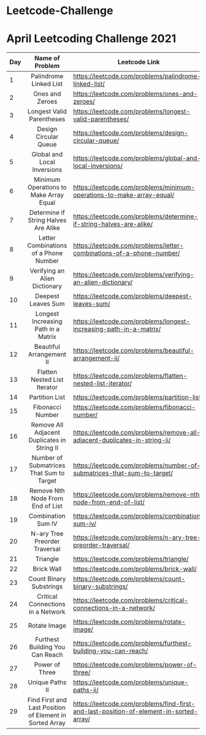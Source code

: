 # Leetcode-Challenge

# April Leetcoding Challenge 2021

Day | Name of Problem | Leetcode Link | Video Link | Code
--- | :---: | --- | --- | ---
1 | Palindrome Linked List | https://leetcode.com/problems/palindrome-linked-list/ | https://youtu.be/Ll9ZbXaXqlQ | https://github.com/Algorithms-Made-Easy/Leetcode-Challenge/blob/main/234.%20Palindrome%20Linked%20List
2 | Ones and Zeroes | https://leetcode.com/problems/ones-and-zeroes/ | https://youtu.be/qkUZ87NCYSw | https://github.com/Algorithms-Made-Easy/Leetcode-Challenge/blob/main/474.%20Ones%20and%20Zeroes
3 | Longest Valid Parentheses | https://leetcode.com/problems/longest-valid-parentheses/ | https://youtu.be/VdQuwtEd10M | https://github.com/Algorithms-Made-Easy/Leetcode-Challenge/blob/main/32.%20Longest%20Valid%20Parentheses
4 | Design Circular Queue | https://leetcode.com/problems/design-circular-queue/ | https://youtu.be/Q2YhZ6Pq0GQ | https://github.com/Algorithms-Made-Easy/Leetcode-Challenge/blob/main/622.%20Design%20Circular%20Queue
5 | Global and Local Inversions | https://leetcode.com/problems/global-and-local-inversions/ | https://youtu.be/1QlP6cVLrII | https://github.com/Algorithms-Made-Easy/Leetcode-Challenge/blob/main/775.%20Global%20and%20Local%20Inversions
6 | Minimum Operations to Make Array Equal | https://leetcode.com/problems/minimum-operations-to-make-array-equal/ | https://youtu.be/9aGx9hoIBjI | https://github.com/Algorithms-Made-Easy/Leetcode-Challenge/blob/main/1551.%20Minimum%20Operations%20to%20Make%20Array%20Equal
7 | Determine if String Halves Are Alike | https://leetcode.com/problems/determine-if-string-halves-are-alike/ | https://youtu.be/752uISt9sCs | https://github.com/Algorithms-Made-Easy/Leetcode-Challenge/blob/main/1704.%20Determine%20if%20String%20Halves%20Are%20Alike
8 | Letter Combinations of a Phone Number | https://leetcode.com/problems/letter-combinations-of-a-phone-number/ | https://youtu.be/Ydur1aYALc4 | https://github.com/Algorithms-Made-Easy/Leetcode-Challenge/blob/main/17.%20Letter%20Combinations%20of%20a%20Phone%20Number
9 | Verifying an Alien Dictionary | https://leetcode.com/problems/verifying-an-alien-dictionary/ | https://youtu.be/jK5a8T9q4pc | https://github.com/Algorithms-Made-Easy/Leetcode-Challenge/blob/main/953.%20Verifying%20an%20Alien%20Dictionary
10 | Deepest Leaves Sum | https://leetcode.com/problems/deepest-leaves-sum/ | https://youtu.be/kgG2LuxzAHU | https://github.com/Algorithms-Made-Easy/Leetcode-Challenge/blob/main/1302.%20Deepest%20Leaves%20Sum
11 | Longest Increasing Path in a Matrix | https://leetcode.com/problems/longest-increasing-path-in-a-matrix/ | https://youtu.be/WiEqhI7v2FY | https://github.com/Algorithms-Made-Easy/Leetcode-Challenge/blob/main/329.%20Longest%20Increasing%20Path%20in%20a%20Matrix
12 | Beautiful Arrangement II | https://leetcode.com/problems/beautiful-arrangement-ii/ | https://youtu.be/BiQlqgmJ0BM | https://github.com/Algorithms-Made-Easy/Leetcode-Challenge/blob/main/667.%20Beautiful%20Arrangement%20II
13 | Flatten Nested List Iterator | https://leetcode.com/problems/flatten-nested-list-iterator/ | https://youtu.be/V-gPWPOyq8I | https://github.com/Algorithms-Made-Easy/Leetcode-Challenge/blob/main/341.%20Flatten%20Nested%20List%20Iterator
14 | Partition List | https://leetcode.com/problems/partition-list/ | https://youtu.be/b4FeEwAGDtU | https://github.com/Algorithms-Made-Easy/Leetcode-Challenge/blob/main/86.%20Partition%20List
15 | Fibonacci Number | https://leetcode.com/problems/fibonacci-number/ | https://youtu.be/kIzjdvU_QIU | https://github.com/Algorithms-Made-Easy/Leetcode-Challenge/blob/main/509.%20Fibonacci%20Number
16 | Remove All Adjacent Duplicates in String II | https://leetcode.com/problems/remove-all-adjacent-duplicates-in-string-ii/ | https://youtu.be/RJpy4A7LJrs | https://github.com/Algorithms-Made-Easy/Leetcode-Challenge/blob/main/1209.%20Remove%20All%20Adjacent%20Duplicates%20in%20String%20II
17 | Number of Submatrices That Sum to Target | https://leetcode.com/problems/number-of-submatrices-that-sum-to-target/ | https://youtu.be/elADMOC_hDI | https://github.com/Algorithms-Made-Easy/Leetcode-Challenge/blob/main/1074.%20Number%20of%20Submatrices%20That%20Sum%20to%20Target
18 | Remove Nth Node From End of List | https://leetcode.com/problems/remove-nth-node-from-end-of-list/ | https://youtu.be/Kncuqqg_I18 | https://github.com/Algorithms-Made-Easy/Leetcode-Challenge/blob/main/19.%20Remove%20Nth%20Node%20From%20End%20of%20List
19 | Combination Sum IV | https://leetcode.com/problems/combination-sum-iv/ | https://youtu.be/GWqe_xfqxCA | https://github.com/Algorithms-Made-Easy/Leetcode-Challenge/blob/main/377.%20Combination%20Sum%20IV
20 | N-ary Tree Preorder Traversal | https://leetcode.com/problems/n-ary-tree-preorder-traversal/ | https://youtu.be/DAIN1ZzvFeA | https://github.com/Algorithms-Made-Easy/Leetcode-Challenge/blob/main/589.%20N-ary%20Tree%20Preorder%20Traversal
21 | Triangle | https://leetcode.com/problems/triangle/ | https://youtu.be/O2eaAdBpZBQ | https://github.com/Algorithms-Made-Easy/Leetcode-Challenge/blob/main/120.%20Triangle
22 | Brick Wall | https://leetcode.com/problems/brick-wall/ | https://youtu.be/s4pN9Qfj8EY | https://github.com/Algorithms-Made-Easy/Leetcode-Challenge/blob/main/554.%20Brick%20Wall
23 | Count Binary Substrings  | https://leetcode.com/problems/count-binary-substrings/ | https://youtu.be/MGPHPadxhtQ | https://github.com/Algorithms-Made-Easy/Leetcode-Challenge/blob/main/696.%20Count%20Binary%20Substrings
24 | Critical Connections in a Network | https://leetcode.com/problems/critical-connections-in-a-network/ | https://youtu.be/5xUdS0hclQ4 | https://github.com/Algorithms-Made-Easy/Leetcode-Challenge/blob/main/1192.%20Critical%20Connections%20in%20a%20Network
25 | Rotate Image | https://leetcode.com/problems/rotate-image/ | https://youtu.be/bW_9pjcXP_4 | https://github.com/Algorithms-Made-Easy/Leetcode-Challenge/blob/main/48.%20Rotate%20Image
26 | Furthest Building You Can Reach | https://leetcode.com/problems/furthest-building-you-can-reach/ | https://youtu.be/wAxhnUhXvHE | https://github.com/Algorithms-Made-Easy/Leetcode-Challenge/blob/main/1642.%20Furthest%20Building%20You%20Can%20Reach
27 | Power of Three | https://leetcode.com/problems/power-of-three/ | https://youtu.be/GNb8vSyw-WE | https://github.com/Algorithms-Made-Easy/Leetcode-Challenge/blob/main/326.%20Power%20of%20Three
28 | Unique Paths II | https://leetcode.com/problems/unique-paths-ii/ | https://youtu.be/nZSXWXzn1aM | https://github.com/Algorithms-Made-Easy/Leetcode-Challenge/blob/main/63.%20Unique%20Paths%20II
29 | Find First and Last Position of Element in Sorted Array | https://leetcode.com/problems/find-first-and-last-position-of-element-in-sorted-array/ | https://youtu.be/c_HH9sakxpY | https://github.com/Algorithms-Made-Easy/Leetcode-Challenge/blob/main/34.%20Find%20First%20and%20Last%20Position%20of%20Element%20in%20Sorted%20Array
